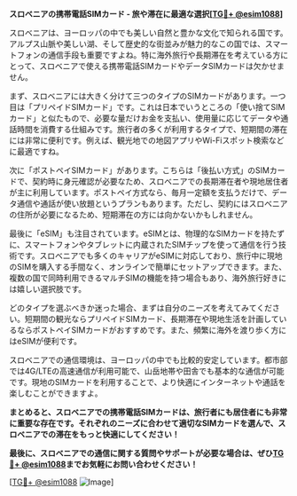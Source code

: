 **スロベニアの携帯電話SIMカード - 旅や滞在に最適な選択[[TG💪+ @esim1088](https://t.me/s/esim1088)]**

スロベニアは、ヨーロッパの中でも美しい自然と豊かな文化で知られる国です。アルプス山脈や美しい湖、そして歴史的な街並みが魅力的なこの国では、スマートフォンの通信手段も重要ですよね。特に海外旅行や長期滞在を考えている方にとって、スロベニアで使える携帯電話SIMカードやデータSIMカードは欠かせません。

まず、スロベニアには大きく分けて三つのタイプのSIMカードがあります。一つ目は「プリペイドSIMカード」です。これは日本でいうところの「使い捨てSIMカード」と似たもので、必要な量だけお金を支払い、使用量に応じてデータや通話時間を消費する仕組みです。旅行者の多くが利用するタイプで、短期間の滞在には非常に便利です。例えば、観光地での地図アプリやWi-Fiスポット検索などに最適ですね。

次に「ポストペイSIMカード」があります。こちらは「後払い方式」のSIMカードで、契約時に身元確認が必要なため、スロベニアでの長期滞在者や現地居住者が主に利用しています。ポストペイ方式なら、毎月一定額を支払うだけで、データ通信や通話が使い放題というプランもあります。ただし、契約にはスロベニアの住所が必要になるため、短期滞在の方には向かないかもしれません。

最後に「eSIM」も注目されています。eSIMとは、物理的なSIMカードを持たずに、スマートフォンやタブレットに内蔵されたSIMチップを使って通信を行う技術です。スロベニアでも多くのキャリアがeSIMに対応しており、旅行中に現地のSIMを購入する手間なく、オンラインで簡単にセットアップできます。また、複数の国で同時利用できるマルチSIMの機能を持つ場合もあり、海外旅行好きには嬉しい選択肢です。

どのタイプを選ぶべきか迷った場合、まずは自分のニーズを考えてみてください。短期間の観光ならプリペイドSIMカード、長期滞在や現地生活を計画しているならポストペイSIMカードがおすすめです。また、頻繁に海外を渡り歩く方にはeSIMが便利です。

スロベニアでの通信環境は、ヨーロッパの中でも比較的安定しています。都市部では4G/LTEの高速通信が利用可能で、山岳地帯や田舎でも基本的な通信が可能です。現地のSIMカードを利用することで、より快適にインターネットや通話を楽しむことができますよ。

**まとめると、スロベニアでの携帯電話SIMカードは、旅行者にも居住者にも非常に重要な存在です。それぞれのニーズに合わせて適切なSIMカードを選んで、スロベニアでの滞在をもっと快適にしてください！**

**最後に、スロベニアでの通信に関する質問やサポートが必要な場合は、ぜひ[TG💪+ @esim1088](https://t.me/s/esim1088)までお気軽にお問い合わせください！** 

[[TG💪+ @esim1088](https://t.me/s/esim1088) ![Image](https://i.postimg.cc/Y0z9fWf4/image.png)]